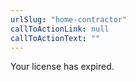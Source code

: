 ```yaml
---
urlSlug: "home-contractor"
callToActionLink: null
callToActionText: ""
---
```


Your license has expired.
